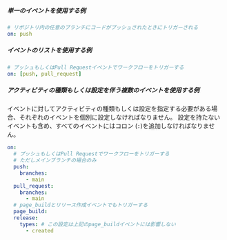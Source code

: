 ##### 単一のイベントを使用する例

```yaml
# リポジトリ内の任意のブランチにコードがプッシュされたときにトリガーされる
on: push
```

##### イベントのリストを使用する例

```yaml
# プッシュもしくはPull Requestイベントでワークフローをトリガーする
on: [push, pull_request]
```

##### アクティビティの種類もしくは設定を伴う複数のイベントを使用する例

イベントに対してアクティビティの種類もしくは設定を指定する必要がある場合、それぞれのイベントを個別に設定しなければなりません。 設定を持たないイベントも含め、すべてのイベントにはコロン (`:`)を追加しなければなりません。

```yaml
on:
  # プッシュもしくはPull Requestでワークフローをトリガーする
  # ただしメインブランチの場合のみ
  push:
    branches:
      - main
  pull_request:
    branches:
      - main
  # page_buildとリリース作成イベントでもトリガーする
  page_build:
  release:
    types: # この設定は上記のpage_buildイベントには影響しない
      - created
```
